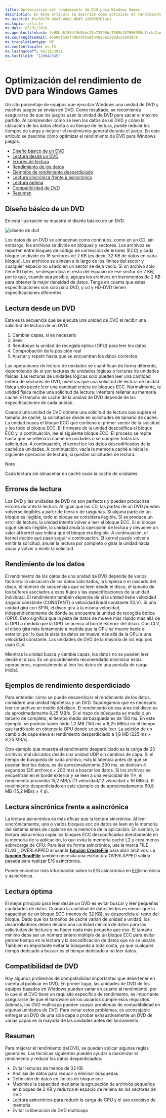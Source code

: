 ```yaml
---
title: Optimización del rendimiento de DVD para Windows Games
description: En este artículo se describe cómo optimizar el rendimiento de DVD para Windows juegos.
ms.assetid: 01e8dc7d-4ba7-40dd-d845-a20000201ae1
ms.topic: article
ms.date: 05/31/2018
ms.openlocfilehash: fe08ba6188df9b8bbc25a73595bf1509b257696955c1fcbd1ae98091b3c8aecf
ms.sourcegitcommit: e6600f550f79bddfe58bd4696ac50dd52cb03d7e
ms.translationtype: MT
ms.contentlocale: es-ES
ms.lasthandoff: 08/11/2021
ms.locfileid: "120042545"
---
```

# <a name="optimizing-dvd-performance-for-windows-games"></a>Optimización del rendimiento de DVD para Windows Games

Un alto porcentaje de equipos que ejecutan Windows una unidad de DVD y muchos juegos se envían en DVD. Como resultado, se recomienda asegurarse de que los juegos usan la unidad de DVD para sacar el máximo partido. Al comprender cómo se leen los datos de un DVD y cómo la ubicación de los datos afecta a su tiempo de lectura, puede reducir los tiempos de carga y mejorar el rendimiento general durante el juego. En este artículo se describe cómo optimizar el rendimiento de DVD para Windows juegos.

-   [Diseño básico de un DVD](#basic-layout-of-a-dvd)
-   [Lectura desde un DVD](#reading-from-a-dvd)
-   [Errores de lectura](#reading-errors)
-   [Rendimiento de los datos](#data-throughput)
-   [Ejemplos de rendimiento desperdiciado](#examples-of-wasted-throughput)
-   [Lectura sincrónica frente a asincrónica](#reading-synchronously-vs-asynchronously)
-   [Lectura óptima](#reading-optimally)
-   [Compatibilidad de DVD](#dvd-compatibility)
-   [Resumen](#summary)

## <a name="basic-layout-of-a-dvd"></a>Diseño básico de un DVD

En esta ilustración se muestra el diseño básico de un DVD.

![diseño de dvd](images/dvdsector.png)

Los datos de un DVD se almacenan como continuos, como en un CD. sin embargo, los archivos se divide en bloques y sectores. Los archivos se reparten entre bloques de código de corrección de errores (ECC) y cada bloque se divide en 16 sectores de 2 KB (es decir, 32 KB de datos en cada bloque). Los archivos se alinean a lo largo de los límites del sector y cualquier espacio no usado en un sector se deja vacío. Si un archivo solo tiene 10 bytes, se desperdicia el resto del espacio de ese sector de 2 KB; por lo que, cuando sea posible, agrupa los archivos en incrementos de 2 KB para obtener la mejor densidad de datos. Tenga en cuenta que estas especificaciones son solo para DVD, y cd y HD-DVD tienen especificaciones diferentes.

## <a name="reading-from-a-dvd"></a>Lectura desde un DVD

Esta es la secuencia que se ejecuta una unidad de DVD al recibir una solicitud de lectura de un DVD:

1.  Cambiar capas, si es necesario
2.  Seek
3.  Reenfoque la unidad de recogida óptica (OPU) para leer los datos.
4.  Comprobación de la posición real
5.  Ajustar y repetir hasta que se encuentran los datos correctos

Las operaciones de lectura de unidades se cuantifican de forma diferente, dependiendo de si son lecturas de unidades lógicas o lecturas de unidades físicas. Las lecturas de unidades lógicas solo pueden leer una cantidad entera de sectores de DVD, mientras que una solicitud de lectura de unidad física solo puede leer una cantidad entera de bloques ECC. Normalmente, la unidad física recibe una solicitud de lectura; intentará rellenar su memoria caché. El tamaño de caché de la unidad de DVD depende de las especificaciones de cada unidad.

Cuando una unidad de DVD obtiene una solicitud de lectura que supera el tamaño de caché, la solicitud se divide en solicitudes de tamaño de caché. La unidad busca el bloque ECC que contiene el primer sector de la solicitud y lee todo el bloque ECC. El firmware de la unidad descodifica el bloque ECC y, a continuación, lee el siguiente bloque ECC. El proceso se repite hasta que se rellena la caché de unidades o se cumplen todas las solicitudes. A continuación, el kernel lee los datos descodificados de la caché de unidades. A continuación, vacía la memoria caché e inicia la siguiente operación de lectura, si quedan solicitudes de lectura.

> [!Note]  
> Cada lectura sin almacenar en caché vacía la caché de unidades.

 

## <a name="reading-errors"></a>Errores de lectura

Los DVD y las unidades de DVD no son perfectos y pueden producirse errores durante la lectura. Al igual que los CD, las partes de un DVD pueden volverse ilegibles a partir de tierra o de rasguñas. Si alguna parte de un bloque es ilegible, todo el bloque se considera ilegible. Si se produce un error de lectura, la unidad intenta volver a leer el bloque ECC. Si el bloque sigue siendo ilegible, la unidad anula la operación de lectura y devuelve un valor al kernel que indica que el bloque era ilegible. A continuación, el kernel decide qué paso seguir a continuación. El kernel puede volver a emitir la solicitud, anular la lectura por completo o girar la unidad hacia abajo y volver a emitir la solicitud.

## <a name="data-throughput"></a>Rendimiento de los datos

El rendimiento de los datos de una unidad de DVD depende de varios factores: la ubicación de los datos solicitados, la limpieza o el rascado del disco, el número de secuencias que se leen desde el disco, el tamaño de los búferes asociados a esos flujos y las especificaciones de la unidad individual. El rendimiento también depende de si la unidad tiene velocidad angular constante (CONSTANT) o velocidad lineal constante (CLV). Si una unidad gira con SPIN, el disco gira a la misma velocidad, independientemente de dónde se encuentra la unidad de recogida óptica (OPU). Esto significa que la pista de datos se mueve más rápido más allá de la OPU a medida que la OPU se acerca al borde exterior del disco. Con CLV, el disco gira más lentamente a medida que la OPU se mueve hacia el exterior, por lo que la pista de datos se mueve más allá de la OPU a una velocidad constante. Las unidades de DVD de la mayoría de los equipos usan CLV.

Mientras la unidad busca y cambia capas, los datos no se pueden leer desde el disco. Es un procedimiento recomendado minimizar estas operaciones, especialmente al leer los datos de una pantalla de carga inicial.

## <a name="examples-of-wasted-throughput"></a>Ejemplos de rendimiento desperdiciado

Para entender cómo se puede desperdiciar el rendimiento de los datos, considere una unidad hipotética y un DVD. Supongamos que es necesario leer un archivo en medio del disco. El rendimiento de esa área del disco es de aproximadamente 8,25 MB/s. Si el trazo de búsqueda es medio o un tercero de completo, el tiempo medio de búsqueda es de 150 ms. En este ejemplo, se podrían haber leído 1,2 MB (150 ms × 8,25 MB/s) en el tiempo que tardó solo en obtener la OPU donde se puede leer. La adición de un cambio de capa eleva el rendimiento desperdiciado a 1,8 MB (225 ms × 8,25 MB/s).

Otro ejemplo que muestra el rendimiento desperdiciado es la carga de 20 archivos mal ubicados desde una unidad UDP sin cambios de capa. Si el tiempo de búsqueda de cada archivo, más la latencia antes de que se puedan leer los datos, es de aproximadamente 200 ms, se dedican 4 segundos (20 archivos × 200 ms) a buscar los datos. Si los archivos se encuentran en el borde exterior y se leen a una velocidad de 11×, el rendimiento promedia 15,2 MB/s (11 velocidad/12 velocidad × 16 MB/s). El rendimiento desperdiciado en este ejemplo es de aproximadamente 60,8 MB (15,2 MB/s × 4 s).

## <a name="reading-synchronously-vs-asynchronously"></a>Lectura sincrónica frente a asincrónica

La lectura asincrónica es más eficaz que la lectura sincrónica. Al leer sincrónicamente, uno o varios bloques ecc de datos se leen en la memoria del sistema antes de copiarse en la memoria de la aplicación. En cambio, la lectura asincrónica copia los bloques ECC descodificados directamente en la memoria de la aplicación, lo que evita la memoria caché L2 y crea menos sobrecarga de CPU. Para leer de forma asincrónica, use la marca FILE \_ FLAG \_ OVERLAPPED al usar la [**función CreateFile**](/windows/desktop/api/fileapi/nf-fileapi-createfilea) para abrir archivos. La [**función ReadFile**](/windows/desktop/api/fileapi/nf-fileapi-readfile) también necesita una estructura OVERLAPPED válida pasada para realizar E/S asincrónica.

Puede encontrar más información sobre la E/S asincrónica en [E/S](/windows/desktop/FileIO/synchronous-and-asynchronous-i-o)sincrónica y asincrónica.

## <a name="reading-optimally"></a>Lectura óptima

El mejor principio para leer desde un DVD es evitar buscar y leer pequeñas cantidades de datos. Cuando la cantidad de datos leídos es menor que la capacidad de un bloque ECC (menos de 32 KB), se desperdicia el resto del bloque. Dado que los tamaños de caché varían de unidad a unidad, los desarrolladores deben decidir una cantidad mínima de datos para las solicitudes de lectura y no hacer nada más pequeño que eso. El tamaño mínimo debe ser un número entero múltiplo de un bloque ECC para evitar perder tiempo en la lectura y la decodificación de datos que no se usarán. También es importante evitar la búsqueda a toda costa, ya que cualquier tiempo dedicado a buscar es el tiempo dedicado a no leer datos.

## <a name="dvd-compatibility"></a>Compatibilidad de DVD

Hay algunos problemas de compatibilidad importantes que debe tener en cuenta al publicar en DVD. En primer lugar, las unidades de DVD de los equipos basados en Windows pueden variar en cuanto al rendimiento, por lo que si el DVD tiene un requisito específico de rendimiento, es importante asegurarse de que el hardware de los usuarios cumple esos requisitos. Además, los DVD multicapa pueden causar problemas de compatibilidad en algunas unidades de DVD. Para evitar estos problemas, es aconsejable entregar un DVD de una sola capa o probar exhaustivamente un DVD de varias capas en la mayoría de las unidades antes del lanzamiento.

## <a name="summary"></a>Resumen

Para mejorar el rendimiento del DVD, se pueden aplicar algunas reglas generales. Las técnicas siguientes pueden ayudar a maximizar el rendimiento y reducir los datos desperdiciados:

-   Evitar lecturas de menos de 32 KB
-   Análisis de datos para reducir o eliminar búsquedas
-   Definición de datos en límites de bloque ecc
-   Maximice la capacidad mediante la agrupación de archivos pequeños en bloques de 2 KB y reduzca el espacio de relleno en los sectores de DVD.
-   Lectura asincrónica para reducir la carga de CPU y el uso excesivo de memoria
-   Evitar la liberación de DVD multicapa

 

 